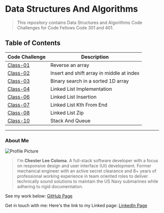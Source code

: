 # Data Structures And Algorithms
> This repository contains Data Structures and Algorithms Code Challenges for Code Fellows Code 301 and 401.

## Table of Contents

| Code Challenge | Description |
| -------------- |  -------------- |
| [Class-01](./javascript/array-reverse/README.md) | Reverse an array |
| [Class-02](./javascript/array-insert-shift/README.md) | Insert and shift array in middle at index |
| [Class-03](./javascript/array-binary-search/README.md) | Binary search in a sorted 1D array |
| [Class-04](./javascript/linked-list/README.md) | Linked List Implementation |
| [Class-06](./javascript/linked-list/README.md) | Linked List Insertion |
| [Class-07](./javascript/linked-list-kth/README.md) | Linked List Kth From End |
| [Class-08](./javascript/linked-list-zip/README.md) | Linked List Zip |
| [Class-10](./javascript/stack-and-queue/README.md) | Stack And Queue |

---

### About Me
![Profile Picture](https://avatars.githubusercontent.com/u/104961833?s=400&u=842fa7c8bb9c0fbfcf956655c2b13dff928e128d&v=4)
> I'm **Chester Lee Coloma**. A full-stack software developer with a focus on responsive design and user interface (UI) development. Former mechanical engineer with an active secret clearance and 8+ years of professional working experience in team oriented roles to deliver technically sound solutions to maintain the US Navy submarines while adhering to rigid documentation. 

See my work below:
[GitHub Page](https://github.com/cleecoloma)

Get in touch with me:
Here's the link to my Linked page:
[LinkedIn Page](https://www.linkedin.com/in/chesterleecoloma/)